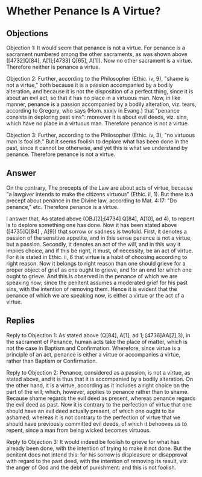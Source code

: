 # Whether Penance Is A Virtue?

## Objections

Objection 1: It would seem that penance is not a virtue. For penance is a sacrament numbered among the other sacraments, as was shown above ([4732]Q[84], A[1];[4733] Q[65], A[1]). Now no other sacrament is a virtue. Therefore neither is penance a virtue.

Objection 2: Further, according to the Philosopher (Ethic. iv, 9), "shame is not a virtue," both because it is a passion accompanied by a bodily alteration, and because it is not the disposition of a perfect thing, since it is about an evil act, so that it has no place in a virtuous man. Now, in like manner, penance is a passion accompanied by a bodily alteration, viz. tears, according to Gregory, who says (Hom. xxxiv in Evang.) that "penance consists in deploring past sins": moreover it is about evil deeds, viz. sins, which have no place in a virtuous man. Therefore penance is not a virtue.

Objection 3: Further, according to the Philosopher (Ethic. iv, 3), "no virtuous man is foolish." But it seems foolish to deplore what has been done in the past, since it cannot be otherwise, and yet this is what we understand by penance. Therefore penance is not a virtue.

## Answer

On the contrary, The precepts of the Law are about acts of virtue, because "a lawgiver intends to make the citizens virtuous" (Ethic. ii, 1). But there is a precept about penance in the Divine law, according to Mat. 4:17: "Do penance," etc. Therefore penance is a virtue.

I answer that, As stated above (OBJ[2];[4734] Q[84], A[10], ad 4), to repent is to deplore something one has done. Now it has been stated above ([4735]Q[84] , A[9]) that sorrow or sadness is twofold. First, it denotes a passion of the sensitive appetite, and in this sense penance is not a virtue, but a passion. Secondly, it denotes an act of the will, and in this way it implies choice, and if this be right, it must, of necessity, be an act of virtue. For it is stated in Ethic. ii, 6 that virtue is a habit of choosing according to right reason. Now it belongs to right reason than one should grieve for a proper object of grief as one ought to grieve, and for an end for which one ought to grieve. And this is observed in the penance of which we are speaking now; since the penitent assumes a moderated grief for his past sins, with the intention of removing them. Hence it is evident that the penance of which we are speaking now, is either a virtue or the act of a virtue.

## Replies

Reply to Objection 1: As stated above (Q[84], A[1], ad 1; [4736]AA[2],3), in the sacrament of Penance, human acts take the place of matter, which is not the case in Baptism and Confirmation. Wherefore, since virtue is a principle of an act, penance is either a virtue or accompanies a virtue, rather than Baptism or Confirmation.

Reply to Objection 2: Penance, considered as a passion, is not a virtue, as stated above, and it is thus that it is accompanied by a bodily alteration. On the other hand, it is a virtue, according as it includes a right choice on the part of the will; which, however, applies to penance rather than to shame. Because shame regards the evil deed as present, whereas penance regards the evil deed as past. Now it is contrary to the perfection of virtue that one should have an evil deed actually present, of which one ought to be ashamed; whereas it is not contrary to the perfection of virtue that we should have previously committed evil deeds, of which it behooves us to repent, since a man from being wicked becomes virtuous.

Reply to Objection 3: It would indeed be foolish to grieve for what has already been done, with the intention of trying to make it not done. But the penitent does not intend this: for his sorrow is displeasure or disapproval with regard to the past deed, with the intention of removing its result, viz. the anger of God and the debt of punishment: and this is not foolish.